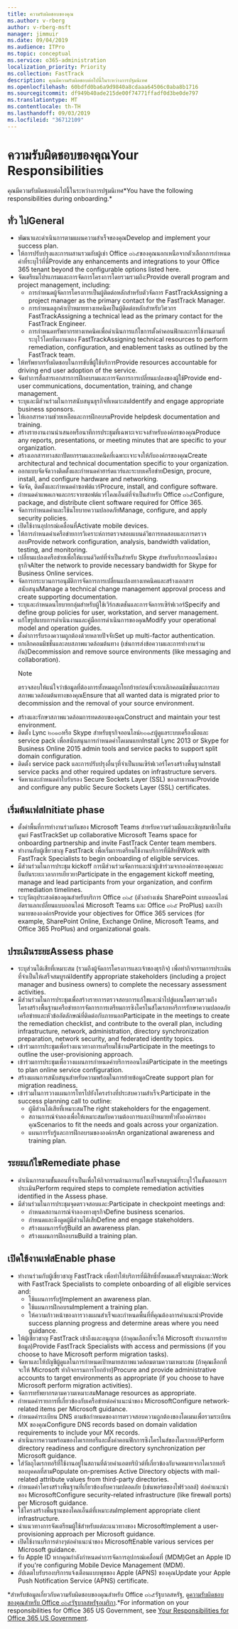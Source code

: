 ```yaml
---
title: ความรับผิดชอบของคุณ
ms.author: v-rberg
author: v-rberg-msft
manager: jimmuir
ms.date: 09/04/2019
ms.audience: ITPro
ms.topic: conceptual
ms.service: o365-administration
localization_priority: Priority
ms.collection: FastTrack
description: คุณมีความรับผิดชอบต่อไปนี้ในระหว่างการปฐมนิเทศ
ms.openlocfilehash: 60bdfd0ba6a9d9840a8cdaaa64506c0aba8b1716
ms.sourcegitcommit: df949b40ade215de00f74771ffadf0d3be0de797
ms.translationtype: MT
ms.contentlocale: th-TH
ms.lasthandoff: 09/03/2019
ms.locfileid: "36712109"
---
```

# <a name="your-responsibilities"></a><span data-ttu-id="705c9-103">ความรับผิดชอบของคุณ</span><span class="sxs-lookup"><span data-stu-id="705c9-103">Your Responsibilities</span></span>

<span data-ttu-id="705c9-104">คุณมีความรับผิดชอบต่อไปนี้ในระหว่างการปฐมนิเทศ\*</span><span class="sxs-lookup"><span data-stu-id="705c9-104">You have the following responsibilities during onboarding.\*</span></span>
  
## <a name="general"></a><span data-ttu-id="705c9-105">ทั่ว ไป</span><span class="sxs-lookup"><span data-stu-id="705c9-105">General</span></span>

- <span data-ttu-id="705c9-106">พัฒนาและดำเนินการตามแผนความสำเร็จของคุณ</span><span class="sxs-lookup"><span data-stu-id="705c9-106">Develop and implement your success plan.</span></span>
- <span data-ttu-id="705c9-107">ให้การปรับปรุงและการผสานรวมกับผู้เช่า Office ๓๖๕ของคุณนอกเหนือจากตัวเลือกการกำหนดค่าที่ระบุไว้ที่นี่</span><span class="sxs-lookup"><span data-stu-id="705c9-107">Provide any enhancements and integrations to your Office 365 tenant beyond the configurable options listed here.</span></span>  
- <span data-ttu-id="705c9-108">จัดเตรียมโปรแกรมและการจัดการโครงการโดยรวมรวมถึง:</span><span class="sxs-lookup"><span data-stu-id="705c9-108">Provide overall program and project management, including:</span></span> 
  - <span data-ttu-id="705c9-109">การกำหนดผู้จัดการโครงการเป็นผู้ติดต่อหลักสำหรับตัวจัดการ FastTrack</span><span class="sxs-lookup"><span data-stu-id="705c9-109">Assigning a project manager as the primary contact for the FastTrack Manager.</span></span>
  - <span data-ttu-id="705c9-110">การกำหนดลูกค้าเป้าหมายทางเทคนิคเป็นผู้ติดต่อหลักสำหรับวิศวกร FastTrack</span><span class="sxs-lookup"><span data-stu-id="705c9-110">Assigning a technical lead as the primary contact for the FastTrack Engineer.</span></span>
  - <span data-ttu-id="705c9-111">การกำหนดทรัพยากรทางเทคนิคเพื่อดำเนินการแก้ไขการตั้งค่าคอนฟิกและการใช้งานตามที่ระบุไว้โดยทีมงานของ FastTrack</span><span class="sxs-lookup"><span data-stu-id="705c9-111">Assigning technical resources to perform remediation, configuration, and enablement tasks as outlined by the FastTrack team.</span></span> 
- <span data-ttu-id="705c9-112">ให้ทรัพยากรรับผิดชอบในการขับขี่ผู้ใช้บริการ</span><span class="sxs-lookup"><span data-stu-id="705c9-112">Provide resources accountable for driving end user adoption of the service.</span></span> 
- <span data-ttu-id="705c9-113">จัดทำการสื่อสารเอกสารการฝึกอบรมและการจัดการการเปลี่ยนแปลงของผู้ใช้</span><span class="sxs-lookup"><span data-stu-id="705c9-113">Provide end-user communications, documentation, training, and change management.</span></span>
- <span data-ttu-id="705c9-114">ระบุและมีส่วนร่วมในการสนับสนุนธุรกิจที่เหมาะสม</span><span class="sxs-lookup"><span data-stu-id="705c9-114">Identify and engage appropriate business sponsors.</span></span>  
- <span data-ttu-id="705c9-115">ให้เอกสารความช่วยเหลือและการฝึกอบรม</span><span class="sxs-lookup"><span data-stu-id="705c9-115">Provide helpdesk documentation and training.</span></span>  
- <span data-ttu-id="705c9-116">สร้างรายงานงานนำเสนอหรือนาทีการประชุมที่เฉพาะเจาะจงสำหรับองค์กรของคุณ</span><span class="sxs-lookup"><span data-stu-id="705c9-116">Produce any reports, presentations, or meeting minutes that are specific to your organization.</span></span> 
- <span data-ttu-id="705c9-117">สร้างเอกสารทางสถาปัตยกรรมและเทคนิคที่เฉพาะเจาะจงให้กับองค์กรของคุณ</span><span class="sxs-lookup"><span data-stu-id="705c9-117">Create architectural and technical documentation specific to your organization.</span></span>   
- <span data-ttu-id="705c9-118">ออกแบบจัดจัดวางติดตั้งและกำหนดค่าฮาร์ดแวร์และระบบเครือข่าย</span><span class="sxs-lookup"><span data-stu-id="705c9-118">Design, procure, install, and configure hardware and networking.</span></span>   
- <span data-ttu-id="705c9-119">จัดจัด, ติดตั้งและกำหนดค่าซอฟต์แวร์</span><span class="sxs-lookup"><span data-stu-id="705c9-119">Procure, install, and configure software.</span></span>  
- <span data-ttu-id="705c9-120">กำหนดค่าแพคเกจและกระจายซอฟต์แวร์ไคลเอ็นต์ที่จำเป็นสำหรับ Office ๓๖๕</span><span class="sxs-lookup"><span data-stu-id="705c9-120">Configure, package, and distribute client software required for Office 365.</span></span>  
- <span data-ttu-id="705c9-121">จัดการกำหนดค่าและใช้นโยบายความปลอดภัย</span><span class="sxs-lookup"><span data-stu-id="705c9-121">Manage, configure, and apply security policies.</span></span>
- <span data-ttu-id="705c9-122">เปิดใช้งานอุปกรณ์เคลื่อนที่</span><span class="sxs-lookup"><span data-stu-id="705c9-122">Activate mobile devices.</span></span>
- <span data-ttu-id="705c9-123">ให้การกำหนดค่าเครือข่ายการวิเคราะห์การตรวจสอบแบนด์วิธการทดสอบและการตรวจสอบ</span><span class="sxs-lookup"><span data-stu-id="705c9-123">Provide network configuration, analysis, bandwidth validation, testing, and monitoring.</span></span> 
- <span data-ttu-id="705c9-124">เปลี่ยนแปลงเครือข่ายเพื่อให้แบนด์วิดท์ที่จำเป็นสำหรับ Skype สำหรับบริการออนไลน์ของธุรกิจ</span><span class="sxs-lookup"><span data-stu-id="705c9-124">Alter the network to provide necessary bandwidth for Skype for Business Online services.</span></span> 
- <span data-ttu-id="705c9-125">จัดการกระบวนการอนุมัติการจัดการการเปลี่ยนแปลงทางเทคนิคและสร้างเอกสารสนับสนุน</span><span class="sxs-lookup"><span data-stu-id="705c9-125">Manage a technical change management approval process and create supporting documentation.</span></span>  
- <span data-ttu-id="705c9-126">ระบุและกำหนดนโยบายกลุ่มสำหรับผู้ใช้เวิร์กสเตชันและการจัดการเซิร์ฟเวอร์</span><span class="sxs-lookup"><span data-stu-id="705c9-126">Specify and define group policies for user, workstation, and server management.</span></span> 
- <span data-ttu-id="705c9-127">แก้ไขรูปแบบการดำเนินงานและคู่มือการดำเนินการของคุณ</span><span class="sxs-lookup"><span data-stu-id="705c9-127">Modify your operational model and operation guides.</span></span> 
- <span data-ttu-id="705c9-128">ตั้งค่าการรับรองความถูกต้องด้วยหลายปัจจัย</span><span class="sxs-lookup"><span data-stu-id="705c9-128">Set up multi-factor authentication.</span></span>  
- <span data-ttu-id="705c9-129">ยกเลิกคอมมิชชั่นและลบสภาพแวดล้อมต้นทาง (เช่นการส่งข้อความและการทำงานร่วมกัน)</span><span class="sxs-lookup"><span data-stu-id="705c9-129">Decommission and remove source environments (like messaging and collaboration).</span></span> 
    > [!NOTE]
    > <span data-ttu-id="705c9-130">ตรวจสอบให้แน่ใจว่าข้อมูลที่ต้องการทั้งหมดถูกโยกย้ายก่อนที่จะยกเลิกคอมมิชชั่นและการลบสภาพแวดล้อมต้นทางของคุณ</span><span class="sxs-lookup"><span data-stu-id="705c9-130">Ensure that all wanted data is migrated prior to decommission and the removal of your source environment.</span></span> 
- <span data-ttu-id="705c9-131">สร้างและรักษาสภาพแวดล้อมการทดสอบของคุณ</span><span class="sxs-lookup"><span data-stu-id="705c9-131">Construct and maintain your test environment.</span></span>  
- <span data-ttu-id="705c9-132">ติดตั้ง Lync ๒๐๑๓หรือ Skype สำหรับธุรกิจออนไลน์๒๐๑๕ผู้ดูแลระบบเครื่องมือและ service pack เพื่อสนับสนุนการกำหนดค่าโดเมนแยก</span><span class="sxs-lookup"><span data-stu-id="705c9-132">Install Lync 2013 or Skype for Business Online 2015 admin tools and service packs to support split domain configuration.</span></span>
- <span data-ttu-id="705c9-133">ติดตั้ง service pack และการปรับปรุงอื่นๆที่จำเป็นบนเซิร์ฟเวอร์โครงสร้างพื้นฐาน</span><span class="sxs-lookup"><span data-stu-id="705c9-133">Install service packs and other required updates on infrastructure servers.</span></span> 
- <span data-ttu-id="705c9-134">จัดหาและกำหนดค่าใบรับรอง Secure Sockets Layer (SSL) ของสาธารณะ</span><span class="sxs-lookup"><span data-stu-id="705c9-134">Provide and configure any public Secure Sockets Layer (SSL) certificates.</span></span> 
    
## <a name="initiate-phase"></a><span data-ttu-id="705c9-135">เริ่มต้นเฟส</span><span class="sxs-lookup"><span data-stu-id="705c9-135">Initiate phase</span></span>

- <span data-ttu-id="705c9-136">ตั้งค่าพื้นที่การทำงานร่วมกันของ Microsoft Teams สำหรับความร่วมมือและเชิญสมาชิกในทีมศูนย์ FastTrack</span><span class="sxs-lookup"><span data-stu-id="705c9-136">Set up collaborative Microsoft Teams space for onboarding partnership and invite FastTrack Center team members.</span></span>   
- <span data-ttu-id="705c9-137">ทำงานกับผู้เชี่ยวชาญ FastTrack เพื่อเริ่มการเตรียมใช้งานบริการที่มีสิทธิ์</span><span class="sxs-lookup"><span data-stu-id="705c9-137">Work with FastTrack Specialists to begin onboarding of eligible services.</span></span>    
- <span data-ttu-id="705c9-138">มีส่วนร่วมในการประชุม kickoff การมีส่วนร่วมจัดการและนำผู้เข้าร่วมจากองค์กรของคุณและยืนยันระยะเวลาการเยียวยา</span><span class="sxs-lookup"><span data-stu-id="705c9-138">Participate in the engagement kickoff meeting, manage and lead participants from your organization, and confirm remediation timelines.</span></span>   
- <span data-ttu-id="705c9-139">ระบุวัตถุประสงค์ของคุณสำหรับบริการ Office ๓๖๕ (ตัวอย่างเช่น SharePoint แบบออนไลน์อัตราแลกเปลี่ยนแบบออนไลน์ Microsoft Teams และ Office ๓๖๕ ProPlus) และเป้าหมายขององค์กร</span><span class="sxs-lookup"><span data-stu-id="705c9-139">Provide your objectives for Office 365 services (for example, SharePoint Online, Exchange Online, Microsoft Teams, and Office 365 ProPlus) and organizational goals.</span></span>
    
## <a name="assess-phase"></a><span data-ttu-id="705c9-140">ประเมินระยะ</span><span class="sxs-lookup"><span data-stu-id="705c9-140">Assess phase</span></span>

- <span data-ttu-id="705c9-141">ระบุส่วนได้เสียที่เหมาะสม (รวมถึงผู้จัดการโครงการและเจ้าของธุรกิจ) เพื่อทำกิจกรรมการประเมินที่จำเป็นให้เสร็จสมบูรณ์</span><span class="sxs-lookup"><span data-stu-id="705c9-141">Identify appropriate stakeholders (including a project manager and business owners) to complete the necessary assessment activities.</span></span>    
- <span data-ttu-id="705c9-142">มีส่วนร่วมในการประชุมเพื่อสร้างรายการตรวจสอบการแก้ไขและนำไปสู่แผนโดยรวมรวมถึงโครงสร้างพื้นฐานเครือข่ายการจัดการการเตรียมการซิงโครไนส์ไดเรกทอรีการรักษาความปลอดภัยเครือข่ายและหัวข้ออัตลักษณ์ที่ติดต่อกับภายนอก</span><span class="sxs-lookup"><span data-stu-id="705c9-142">Participate in the meetings to create the remediation checklist, and contribute to the overall plan, including infrastructure, network, administration, directory synchronization preparation, network security, and federated identity topics.</span></span>   
- <span data-ttu-id="705c9-143">เข้าร่วมการประชุมเพื่อร่างแนวทางการเตรียมใช้งาน</span><span class="sxs-lookup"><span data-stu-id="705c9-143">Participate in the meetings to outline the user-provisioning approach.</span></span>  
- <span data-ttu-id="705c9-144">เข้าร่วมการประชุมเพื่อวางแผนการกำหนดค่าบริการออนไลน์</span><span class="sxs-lookup"><span data-stu-id="705c9-144">Participate in the meetings to plan online service configuration.</span></span>    
- <span data-ttu-id="705c9-145">สร้างแผนการสนับสนุนสำหรับความพร้อมในการย้ายข้อมูล</span><span class="sxs-lookup"><span data-stu-id="705c9-145">Create support plan for migration readiness.</span></span> 
- <span data-ttu-id="705c9-146">เข้าร่วมในการวางแผนการโทรไปยังโครงร่างที่ประสบความสำเร็จ:</span><span class="sxs-lookup"><span data-stu-id="705c9-146">Participate in the success planning call to outline:</span></span>   
  - <span data-ttu-id="705c9-147">ผู้มีส่วนได้เสียที่เหมาะสม</span><span class="sxs-lookup"><span data-stu-id="705c9-147">The right stakeholders for the engagement.</span></span>  
  - <span data-ttu-id="705c9-148">สถานการณ์จำลองเพื่อให้เหมาะสมกับความต้องการและเป้าหมายทั่วทั้งองค์กรของคุณ</span><span class="sxs-lookup"><span data-stu-id="705c9-148">Scenarios to fit the needs and goals across your organization.</span></span>
  - <span data-ttu-id="705c9-149">แผนการรับรู้และการฝึกอบรมขององค์กร</span><span class="sxs-lookup"><span data-stu-id="705c9-149">An organizational awareness and training plan.</span></span>
    
## <a name="remediate-phase"></a><span data-ttu-id="705c9-150">ระยะแก้ไข</span><span class="sxs-lookup"><span data-stu-id="705c9-150">Remediate phase</span></span>

- <span data-ttu-id="705c9-151">ดำเนินการตามขั้นตอนที่จำเป็นเพื่อให้กิจกรรมด้านการแก้ไขเสร็จสมบูรณ์ที่ระบุไว้ในขั้นตอนการประเมิน</span><span class="sxs-lookup"><span data-stu-id="705c9-151">Perform required steps to complete remediation activities identified in the Assess phase.</span></span> 
- <span data-ttu-id="705c9-152">มีส่วนร่วมในการประชุมจุดตรวจสอบและ:</span><span class="sxs-lookup"><span data-stu-id="705c9-152">Participate in checkpoint meetings and:</span></span> 
  - <span data-ttu-id="705c9-153">กำหนดสถานการณ์จำลองทางธุรกิจ</span><span class="sxs-lookup"><span data-stu-id="705c9-153">Define business scenarios.</span></span>   
  - <span data-ttu-id="705c9-154">กำหนดและดึงดูดผู้มีส่วนได้เสีย</span><span class="sxs-lookup"><span data-stu-id="705c9-154">Define and engage stakeholders.</span></span>
  - <span data-ttu-id="705c9-155">สร้างแผนการรับรู้</span><span class="sxs-lookup"><span data-stu-id="705c9-155">Build an awareness plan.</span></span> 
  - <span data-ttu-id="705c9-156">สร้างแผนการฝึกอบรม</span><span class="sxs-lookup"><span data-stu-id="705c9-156">Build a training plan.</span></span>
    
## <a name="enable-phase"></a><span data-ttu-id="705c9-157">เปิดใช้งานเฟส</span><span class="sxs-lookup"><span data-stu-id="705c9-157">Enable phase</span></span>

- <span data-ttu-id="705c9-158">ทำงานร่วมกับผู้เชี่ยวชาญ FastTrack เพื่อทำให้บริการที่มีสิทธิ์ทั้งหมดเสร็จสมบูรณ์และ:</span><span class="sxs-lookup"><span data-stu-id="705c9-158">Work with FastTrack Specialists to complete onboarding of all eligible services and:</span></span>  
  - <span data-ttu-id="705c9-159">ใช้แผนการรับรู้</span><span class="sxs-lookup"><span data-stu-id="705c9-159">Implement an awareness plan.</span></span>  
  - <span data-ttu-id="705c9-160">ใช้แผนการฝึกอบรม</span><span class="sxs-lookup"><span data-stu-id="705c9-160">Implement a training plan.</span></span> 
  - <span data-ttu-id="705c9-161">ให้ความก้าวหน้าของการวางแผนสำเร็จและกำหนดพื้นที่ที่คุณต้องการคำแนะนำ</span><span class="sxs-lookup"><span data-stu-id="705c9-161">Provide success planning progress and determine areas where you need guidance.</span></span>
- <span data-ttu-id="705c9-162">ให้ผู้เชี่ยวชาญ FastTrack เข้าถึงและอนุญาต (ถ้าคุณเลือกที่จะให้ Microsoft ทำงานการย้ายข้อมูล)</span><span class="sxs-lookup"><span data-stu-id="705c9-162">Provide FastTrack Specialists with access and permissions (if you choose to have Microsoft perform migration tasks).</span></span>  
- <span data-ttu-id="705c9-163">จัดหาและให้บัญชีผู้ดูแลในการกำหนดเป้าหมายสภาพแวดล้อมตามความเหมาะสม (ถ้าคุณเลือกที่จะให้ Microsoft ทำกิจกรรมการโยกย้าย)</span><span class="sxs-lookup"><span data-stu-id="705c9-163">Procure and provide administrative accounts to target environments as appropriate (if you choose to have Microsoft perform migration activities).</span></span>   
- <span data-ttu-id="705c9-164">จัดการทรัพยากรตามความเหมาะสม</span><span class="sxs-lookup"><span data-stu-id="705c9-164">Manage resources as appropriate.</span></span>   
- <span data-ttu-id="705c9-165">กำหนดค่ารายการที่เกี่ยวข้องกับเครือข่ายต่อคำแนะนำของ Microsoft</span><span class="sxs-lookup"><span data-stu-id="705c9-165">Configure network-related items per Microsoft guidance.</span></span>  
- <span data-ttu-id="705c9-166">กำหนดค่าระเบียน DNS ตามข้อกำหนดของการตรวจสอบความถูกต้องของโดเมนเพื่อรวมระเบียน MX ของคุณ</span><span class="sxs-lookup"><span data-stu-id="705c9-166">Configure DNS records based on domain validation requirements to include your MX records.</span></span>   
- <span data-ttu-id="705c9-167">ดำเนินการความพร้อมของไดเรกทอรีและตั้งค่าคอนฟิกการซิงโครไนส์ของไดเรกทอรี</span><span class="sxs-lookup"><span data-stu-id="705c9-167">Perform directory readiness and configure directory synchronization per Microsoft guidance.</span></span>
- <span data-ttu-id="705c9-168">ใส่วัตถุไดเรกทอรีที่ใช้งานอยู่ในสถานที่ด้วยค่าแอตทริบิวต์ที่เกี่ยวข้องกับจดหมายจากไดเรกทอรีของบุคคลที่สาม</span><span class="sxs-lookup"><span data-stu-id="705c9-168">Populate on-premises Active Directory objects with mail-related attribute values from third-party directories.</span></span>   
- <span data-ttu-id="705c9-169">กำหนดค่าโครงสร้างพื้นฐานที่เกี่ยวข้องกับความปลอดภัย (เช่นพอร์ตของไฟร์วอลล์) ต่อคำแนะนำของ Microsoft</span><span class="sxs-lookup"><span data-stu-id="705c9-169">Configure security-related infrastructure (like firewall ports) per Microsoft guidance.</span></span>
- <span data-ttu-id="705c9-170">ใช้โครงสร้างพื้นฐานของไคลเอ็นต์ที่เหมาะสม</span><span class="sxs-lookup"><span data-stu-id="705c9-170">Implement appropriate client infrastructure.</span></span>  
- <span data-ttu-id="705c9-171">นำแนวทางการจัดเตรียมผู้ใช้สำหรับแต่ละแนวทางของ Microsoft</span><span class="sxs-lookup"><span data-stu-id="705c9-171">Implement a user-provisioning approach per Microsoft guidance.</span></span>  
- <span data-ttu-id="705c9-172">เปิดใช้งานบริการต่างๆต่อคำแนะนำของ Microsoft</span><span class="sxs-lookup"><span data-stu-id="705c9-172">Enable various services per Microsoft guidance.</span></span>  
- <span data-ttu-id="705c9-173">รับ Apple ID หากคุณกำลังกำหนดค่าการจัดการอุปกรณ์เคลื่อนที่ (MDM)</span><span class="sxs-lookup"><span data-stu-id="705c9-173">Get an Apple ID if you're configuring Mobile Device Management (MDM).</span></span>   
- <span data-ttu-id="705c9-174">อัปเดตใบรับรองบริการแจ้งเตือนแบบพุชของ Apple (APNS) ของคุณ</span><span class="sxs-lookup"><span data-stu-id="705c9-174">Update your Apple Push Notification Service (APNS) certificate.</span></span>
    
<span data-ttu-id="705c9-175">\*สำหรับข้อมูลเกี่ยวกับความรับผิดชอบของคุณสำหรับ Office ๓๖๕รัฐบาลสหรัฐ, ดู[ความรับผิดชอบของคุณสำหรับ Office ๓๖๕รัฐบาลสหรัฐอเมริกา](US-Gov-appendix-your-responsibilities.md).</span><span class="sxs-lookup"><span data-stu-id="705c9-175">\*For information on your responsibilities for Office 365 US Government, see [Your Responsibilities for Office 365 US Government](US-Gov-appendix-your-responsibilities.md).</span></span>
  

